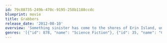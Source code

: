 ```yaml
---
id: 79c88735-249b-470c-9195-258b1188ccdc
blueprint: movie
title: Grabbers
release_date: '2012-08-10'
overview: 'Something sinister has come to the shores of Erin Island, unbeknownst to the quaint population of this sleepy fishing village resting somewhere off Ireland’s coast. First, some fishermen go missing. Then there is the rash of whale carcasses suddenly washing up on the beach. When the murders start, it’s up to two mismatched cops – an irresponsible alcoholic and his new partner, a by-the-book woman from the mainland – to protect the townsfolk from the giant, bloodsucking, tentacled aliens that prey upon them. Their only weapon, they discover, is booze. If they want to survive the creatures’ onslaught, everyone will have to get very, very drunk!'
genres: '[{"id": 878, "name": "Science Fiction"}, {"id": 35, "name": "Comedy"}, {"id": 53, "name": "Thriller"}, {"id": 27, "name": "Horror"}]'
---
```

